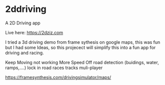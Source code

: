 # 2ddriving
A 2D Driving app 

Live here: https://2dziz.com

I tried a 3d driving demo from frame sythesis on google maps, this was fun but I had some Ideas, so this projecect will simplify this into a fun app for driving and racing.

Keep Moving not working
More Speed
Off road detection (buidings, water, ramps,....)
lock in road
races
tracks
muli-player


https://framesynthesis.com/drivingsimulator/maps/

